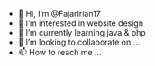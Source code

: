 - 👋 Hi, I’m @FajarIrian17
- 👀 I’m interested in website design
- 🌱 I’m currently learning java & php
- 💞️ I’m looking to collaborate on ...
- 📫 How to reach me ...

<!---
FajarIrian17/FajarIrian17 is a ✨ special ✨ repository because its `README.md` (this file) appears on your GitHub profile.
You can click the Preview link to take a look at your changes.
--->
